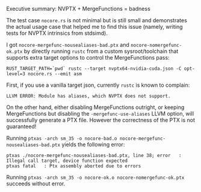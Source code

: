 Executive summary: NVPTX + MergeFunctions = badness

The test case `nocore.rs` is not minimal but is still small and demonstrates the
actual usage case that helped me to find this issue (namely, writing tests for
NVPTX intrinsics from stdsimd).

I got `nocore-mergefunc-nousealiases-bad.ptx` and `nocore-nomergefunc-ok.ptx` by
directly running `rustc` from a custom sysroot/toolchain that supports extra
target options to control the MergeFunctions pass:

    RUST_TARGET_PATH=`pwd` rustc --target nvptx64-nvidia-cuda.json -C opt-level=3 nocore.rs --emit asm

First, if you use a vanilla target json, currently `rustc` is known to
complain:

    LLVM ERROR: Module has aliases, which NVPTX does not support.

On the other hand, either disabling MergeFunctions outright, or keeping
MergeFunctions but disabling the `-mergefunc-use-aliases` LLVM option, will
successfully generate a PTX file. However the correctness of the PTX is not
guaranteed!

Running `ptxas -arch sm_35 -o nocore-bad.o nocore-mergefunc-nousealiases-bad.ptx` yields the
following error:

    ptxas ./nocore-mergefunc-nousealiases-bad.ptx, line 38; error   : Illegal call target, device function expected
    ptxas fatal   : Ptx assembly aborted due to errors

Running `ptxas -arch sm_35 -o nocore-ok.o nocore-nomergefunc-ok.ptx` succeeds without error.
